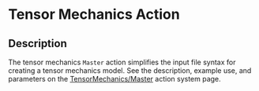 # Tensor Mechanics Action

## Description

The tensor mechanics `Master` action simplifies the input file syntax for creating a tensor mechanics model. See the description, example use, and parameters on the [TensorMechanics/Master](/Master/index.md) action system page.
